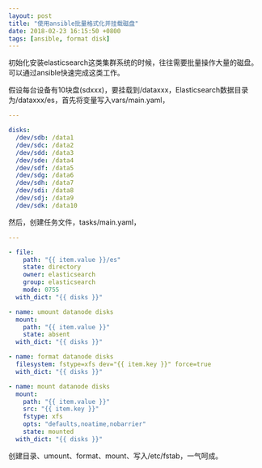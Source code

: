 ```yaml
---
layout: post
title: "使用ansible批量格式化并挂载磁盘"
date: 2018-02-23 16:15:50 +0800
tags: [ansible, format disk]
---
```


初始化安装elasticsearch这类集群系统的时候，往往需要批量操作大量的磁盘。可以通过ansible快速完成这类工作。

假设每台设备有10块盘(sdxxx)，要挂载到/dataxxx，Elasticsearch数据目录为/dataxxx/es，首先将变量写入vars/main.yaml，

```yaml
---

disks:
  /dev/sdb: /data1
  /dev/sdc: /data2
  /dev/sdd: /data3
  /dev/sde: /data4
  /dev/sdf: /data5
  /dev/sdg: /data6
  /dev/sdh: /data7
  /dev/sdi: /data8
  /dev/sdj: /data9
  /dev/sdk: /data10
```

然后，创建任务文件，tasks/main.yaml，

```yaml
---

- file:
    path: "{{ item.value }}/es"
    state: directory
    owner: elasticsearch
    group: elasticsearch
    mode: 0755
  with_dict: "{{ disks }}"

- name: umount datanode disks
  mount:
    path: "{{ item.value }}"
    state: absent
  with_dict: "{{ disks }}"

- name: format datanode disks
  filesystem: fstype=xfs dev="{{ item.key }}" force=true
  with_dict: "{{ disks }}"

- name: mount datanode disks
  mount:
    path: "{{ item.value }}"
    src: "{{ item.key }}"
    fstype: xfs
    opts: "defaults,noatime,nobarrier"
    state: mounted
  with_dict: "{{ disks }}"
```

创建目录、umount、format、mount、写入/etc/fstab，一气呵成。
